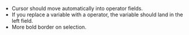 * Cursor should move automatically into operator fields.
* If you replace a variable with a operator, the variable should land in the left field.
* More bold border on selection.